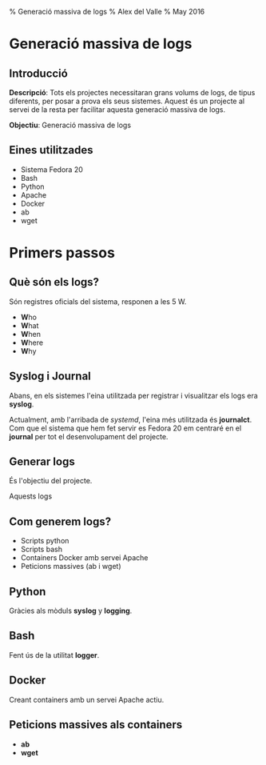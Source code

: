 % Generació massiva de logs
% Alex del Valle
% May 2016

# Generació massiva de logs

## Introducció

**Descripció**: Tots els projectes necessitaran grans volums de logs, de tipus diferents, per posar a prova els seus sistemes. Aquest és un projecte al servei de la resta per facilitar aquesta generació massiva de logs.

**Objectiu**: Generació massiva de logs

## Eines utilitzades

- Sistema Fedora 20
- Bash
- Python
- Apache
- Docker
- ab
- wget

# Primers passos

## Què són els logs?

Són registres oficials del sistema, responen a les 5 W.

* **W**ho
* **W**hat
* **W**hen
* **W**here
* **W**hy
  
## Syslog i Journal

Abans, en els sistemes l'eina utilitzada per registrar i visualitzar els logs era **syslog**.

Actualment, amb l'arribada de *systemd*, l'eina més utilitzada és **journalct**. Com que el sistema que hem fet servir es Fedora 20
em centraré en el **journal** per tot el desenvolupament del projecte.

## Generar logs

És l'objectiu del projecte.

Aquests logs 

## Com generem logs?

- Scripts python
- Scripts bash
- Containers Docker amb servei Apache
- Peticions massives (ab i wget)

## Python

Gràcies als mòduls **syslog** y **logging**.

## Bash

Fent ús de la utilitat **logger**.

## Docker

Creant containers amb un servei Apache actiu.

## Peticions massives als containers

- **ab**
- **wget**





